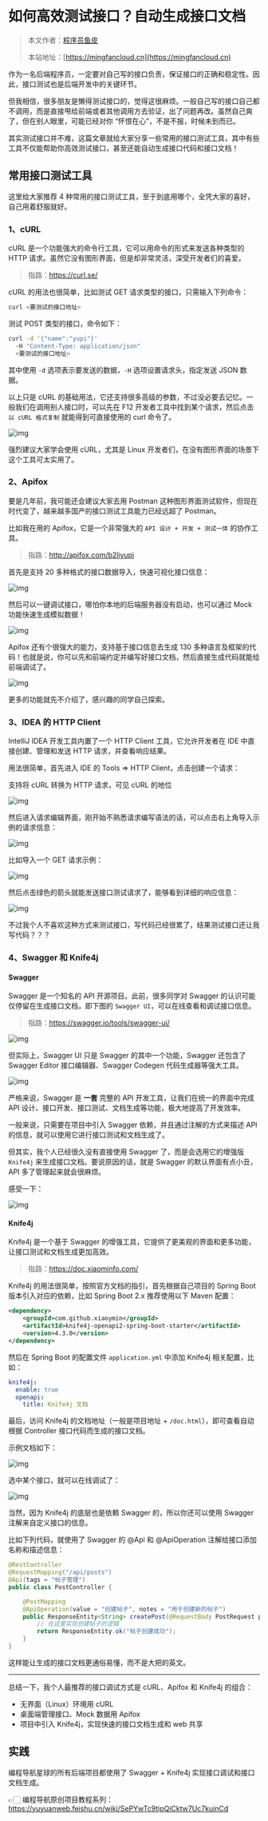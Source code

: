 # 如何高效测试接口？自动生成接口文档

> 本文作者：[程序员鱼皮](https://yuyuanweb.feishu.cn/wiki/Abldw5WkjidySxkKxU2cQdAtnah)
>
> 本站地址：[https://mingfancloud.cn](https://mingfancloud.cn)


作为一名后端程序员，一定要对自己写的接口负责，保证接口的正确和稳定性。因此，接口测试也是后端开发中的关键环节。

但我相信，很多朋友是懒得测试接口的，觉得这很麻烦。一般自己写的接口自己都不调用，而是直接甩给前端或者其他调用方去验证，出了问题再改。虽然自己爽了，但在别人眼里，可能已经对你 “怀恨在心”，不是不报，时候未到而已。

其实测试接口并不难，这篇文章就给大家分享一些常用的接口测试工具，其中有些工具不仅能帮助你高效测试接口，甚至还能自动生成接口代码和接口文档！



## 常用接口测试工具

这里给大家推荐 4 种常用的接口测试工具，至于到底用哪个，全凭大家的喜好，自己用着舒服就好。



### 1、cURL

cURL 是一个功能强大的命令行工具，它可以用命令的形式来发送各种类型的 HTTP 请求。虽然它没有图形界面，但是却非常灵活，深受开发者们的喜爱。

> 指路：https://curl.se/



cURL 的用法也很简单，比如测试 GET 请求类型的接口，只需输入下列命令：

```bash
curl <要测试的接口地址>
```



测试 POST 类型的接口，命令如下：

```bash
curl -d '{"name":"yupi"}'
  -H "Content-Type: application/json"
  <要测试的接口地址>
```



其中使用 `-d` 选项表示要发送的数据，`-H` 选项设置请求头，指定发送 JSON 数据。

以上只是 cURL 的基础用法，它还支持很多高级的参数，不过没必要去记忆。一般我们在调用别人接口时，可以先在 F12 开发者工具中找到某个请求，然后点击 `以 cURL 格式复制` 就能得到可直接使用的 curl 命令了。

![img](https://pic.yupi.icu/1/1697727100098-011d8a12-2fe5-4421-8f8d-825c21d63f56.png)



强烈建议大家学会使用 cURL，尤其是 Linux 开发者们，在没有图形界面的场景下这个工具可太实用了。



### 2、Apifox

要是几年前，我可能还会建议大家去用 Postman 这种图形界面测试软件，但现在时代变了，越来越多国产的接口测试工具能力已经远超了 Postman。

比如我在用的 Apifox，它是一个非常强大的 `API 设计 + 开发 + 测试一体` 的协作工具。

> 指路：http://apifox.com/b2liyupi



首先是支持 20 多种格式的接口数据导入，快速可视化接口信息：

![img](https://pic.yupi.icu/1/1697727719582-3b58a60f-70a8-42b1-ba48-14adbeedd4c9.png)



然后可以一键调试接口，哪怕你本地的后端服务器没有启动，也可以通过 Mock 功能快速生成模拟数据！

![img](https://pic.yupi.icu/1/1697727817429-5ebc1665-2179-45f3-aa55-bd863d78d01a.png)



Apifox 还有个很强大的能力，支持基于接口信息去生成 130 多种语言及框架的代码！也就是说，你可以先和前端约定并编写好接口文档，然后直接生成代码就能给前端调试了。

![img](https://pic.yupi.icu/1/1697727951940-af4b1020-2acb-4730-b714-12cb863c3254.png)



更多的功能就先不介绍了，感兴趣的同学自己探索。



### 3、IDEA 的 HTTP Client

IntelliJ IDEA 开发工具内置了一个 HTTP Client 工具，它允许开发者在 IDE 中直接创建、管理和发送 HTTP 请求，并查看响应结果。

用法很简单，首先进入 IDE 的 Tools => HTTP Client，点击创建一个请求：

支持将 cURL 转换为 HTTP 请求，可见 cURL 的地位

![img](https://pic.yupi.icu/1/1697728344182-79ba6724-5b50-4978-b037-b35f2fac0c75.png)

然后进入请求编辑界面，刚开始不熟悉请求编写语法的话，可以点击右上角导入示例的请求信息：

![img](https://pic.yupi.icu/1/1697728547281-1407dd65-67d8-4a57-a4ac-3c5979338560.png)

比如导入一个 GET 请求示例：

![img](https://pic.yupi.icu/1/1697728604443-a711636d-553c-4c68-9e1c-1f7992e73e3a.png)



然后点击绿色的箭头就能发送接口测试请求了，能够看到详细的响应信息：

![img](https://pic.yupi.icu/1/1697728679041-2f5203ea-da78-4088-96d7-5ee408e79877.png)



不过我个人不喜欢这种方式来测试接口，写代码已经很累了，结果测试接口还让我写代码？？？



### 4、Swagger 和 Knife4j

#### Swagger

Swagger 是一个知名的 API 开源项目。此前，很多同学对 Swagger 的认识可能仅停留在生成接口文档，即下图的 `Swagger UI`，可以在线查看和调试接口信息。

> 指路：https://swagger.io/tools/swagger-ui/

![img](https://pic.yupi.icu/1/1697728940485-0597573e-97c2-4867-a79e-9cdb0aab2f04.png)



但实际上，Swagger UI 只是 Swagger 的其中一个功能，Swagger 还包含了 Swagger Editor 接口编辑器、Swagger Codegen 代码生成器等强大工具。

![img](https://pic.yupi.icu/1/1697729062255-9dbd38c5-dfc1-4de8-a42d-8b824c59f9da.png)



严格来说，Swagger 是 **一套** 完整的 API 开发工具，让我们在统一的界面中完成 API 设计、接口开发、接口测试、文档生成等功能，极大地提高了开发效率。

一般来说，只需要在项目中引入 Swagger 依赖，并且通过注解的方式来描述 API 的信息，就可以使用它进行接口测试和文档生成了。

但其实，我个人已经很久没有直接使用 Swagger 了，而是会选用它的增强版 `Knife4j` 来生成接口文档。要说原因的话，就是 Swagger 的默认界面有点小丑，API 多了管理起来就会很麻烦。

感受一下：

![img](https://pic.yupi.icu/1/1697729785541-29de1f7b-e428-4ba8-8104-8fe75af138d3.png)



#### Knife4j

Knife4j 是一个基于 Swagger 的增强工具，它提供了更美观的界面和更多功能，让接口测试和文档生成更加高效。

> 指路：https://doc.xiaominfo.com/



Knife4j 的用法很简单，按照官方文档的指引，首先根据自己项目的 Spring Boot 版本引入对应的依赖，比如 Spring Boot 2.x 推荐使用以下 Maven 配置：

```xml
<dependency>
    <groupId>com.github.xiaoymin</groupId>
    <artifactId>knife4j-openapi2-spring-boot-starter</artifactId>
    <version>4.3.0</version>
</dependency>
```



然后在 Spring Boot 的配置文件 `application.yml` 中添加 Knife4j 相关配置，比如：

```yaml
knife4j:
  enable: true
  openapi:
    title: Knife4j 文档
```



最后，访问 Knife4j 的文档地址（一般是项目地址 + `/doc.html`），即可查看自动根据 Controller 接口代码而生成的接口文档。

示例文档如下：

![img](https://pic.yupi.icu/1/1697730186817-40f8d1db-ea19-45f9-ae0e-b7f032c0189e.png)

选中某个接口，就可以在线调试了：

![img](https://pic.yupi.icu/1/1697730368657-397cec17-d11a-4d40-a620-ab6d4b9b3918.png)



当然，因为 Knife4j 的底层也是依赖 Swagger 的，所以你还可以使用 Swagger 注解来自定义接口的信息。

比如下列代码，就使用了 Swagger 的 @Api 和 @ApiOperation 注解给接口添加名称和描述信息：

```java
@RestController
@RequestMapping("/api/posts")
@Api(tags = "帖子管理")
public class PostController {

    @PostMapping
    @ApiOperation(value = "创建帖子", notes = "用于创建新的帖子")
    public ResponseEntity<String> createPost(@RequestBody PostRequest postRequest) {
        // 在这里实现创建帖子的逻辑
        return ResponseEntity.ok("帖子创建成功");
    }
}
```



这样能让生成的接口文档更通俗易懂，而不是大把的英文。



------



总结一下，我个人最推荐的接口调试方式是 cURL、Apifox 和 Knife4j 的组合：

- 无界面（Linux）环境用 cURL
- 桌面端管理接口、Mock 数据用 Apifox
- 项目中引入 Knife4j，实现快速的接口文档生成和 web 共享



## 实践

编程导航星球的所有后端项目都使用了 Swagger + Knife4j 实现接口调试和接口文档生成。

👉🏻 编程导航原创项目教程系列：https://yuyuanweb.feishu.cn/wiki/SePYwTc9tipQiCktw7Uc7kujnCd
